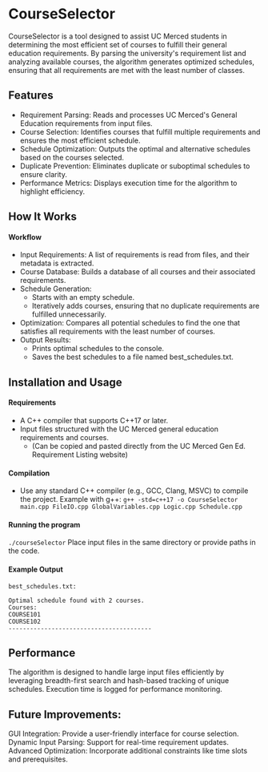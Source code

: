 # CourseSelector
CourseSelector is a tool designed to assist UC Merced students in determining the most efficient set of courses to fulfill their general education requirements. By parsing the university's requirement list and analyzing available courses, the algorithm generates optimized schedules, ensuring that all requirements are met with the least number of classes.

## Features
- Requirement Parsing: Reads and processes UC Merced's General Education requirements from input files.
- Course Selection: Identifies courses that fulfill multiple requirements and ensures the most efficient schedule.
- Schedule Optimization: Outputs the optimal and alternative schedules based on the courses selected.
- Duplicate Prevention: Eliminates duplicate or suboptimal schedules to ensure clarity.
- Performance Metrics: Displays execution time for the algorithm to highlight efficiency.

## How It Works
#### Workflow
- Input Requirements: A list of requirements is read from files, and their metadata is extracted.
- Course Database: Builds a database of all courses and their associated requirements.
- Schedule Generation:
  - Starts with an empty schedule.
  - Iteratively adds courses, ensuring that no duplicate requirements are fulfilled unnecessarily.
- Optimization: Compares all potential schedules to find the one that satisfies all requirements with the least number of courses.
- Output Results:
  - Prints optimal schedules to the console.
  - Saves the best schedules to a file named best_schedules.txt.
  
## Installation and Usage
#### Requirements
- A C++ compiler that supports C++17 or later.
- Input files structured with the UC Merced general education requirements and courses.
  - (Can be copied and pasted directly from the UC Merced Gen Ed. Requirement Listing website)
#### Compilation
- Use any standard C++ compiler (e.g., GCC, Clang, MSVC) to compile the project. Example with g++:
`g++ -std=c++17 -o CourseSelector main.cpp FileIO.cpp GlobalVariables.cpp Logic.cpp Schedule.cpp`
#### Running the program
`./courseSelector`
Place input files in the same directory or provide paths in the code.

#### Example Output
`best_schedules.txt:`
```
Optimal schedule found with 2 courses.
Courses:
COURSE101
COURSE102
----------------------------------------
```

## Performance
The algorithm is designed to handle large input files efficiently by leveraging breadth-first search and hash-based tracking of unique schedules. Execution time is logged for performance monitoring.

## Future Improvements:
GUI Integration: Provide a user-friendly interface for course selection.
Dynamic Input Parsing: Support for real-time requirement updates.
Advanced Optimization: Incorporate additional constraints like time slots and prerequisites.
